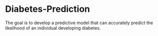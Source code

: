 # Diabetes-Prediction
The goal is to develop a predictive model that can accurately predict the likelihood of an individual developing diabetes.
